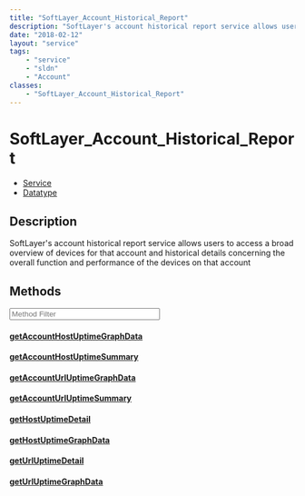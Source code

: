 ```yaml
---
title: "SoftLayer_Account_Historical_Report"
description: "SoftLayer's account historical report service allows users to access a broad overview of devices for that account and hi... "
date: "2018-02-12"
layout: "service"
tags:
    - "service"
    - "sldn"
    - "Account"
classes:
    - "SoftLayer_Account_Historical_Report"
---
```

# SoftLayer_Account_Historical_Report
<div id='service-datatype'>
    <ul id='sldn-reference-tabs'>
    <li id='service'> <a href='/reference/services/SoftLayer_Account_Historical_Report' >Service</a></li>    <li id='datatype'> <a href='/reference/datatypes/SoftLayer_Account_Historical_Report' >Datatype</a></li>
    </ul>
</div>

## Description
SoftLayer's account historical report service allows users to access a broad overview of devices for that account and historical details concerning the overall function and performance of the devices on that account 



        
<div id="properties" class="content service-content">

## Methods

<div class="view-filters">
    <div class="clearfix">
        <div class="search-input-box">
            <input placeholder="Method Filter" onkeyup="titleSearch(inputId='edit-combine', divId='method-div', elementClass='method-row')" 
                type="text" id="edit-combine" value="" size="30" maxlength="128" class="form-text">
        </div>
    </div>
</div>

<div id="method-div">

<div class="method-row">

#### [getAccountHostUptimeGraphData](/reference/services/SoftLayer_Account_Historical_Report/getAccountHostUptimeGraphData)

</div>

<div class="method-row">

#### [getAccountHostUptimeSummary](/reference/services/SoftLayer_Account_Historical_Report/getAccountHostUptimeSummary)

</div>

<div class="method-row">

#### [getAccountUrlUptimeGraphData](/reference/services/SoftLayer_Account_Historical_Report/getAccountUrlUptimeGraphData)

</div>

<div class="method-row">

#### [getAccountUrlUptimeSummary](/reference/services/SoftLayer_Account_Historical_Report/getAccountUrlUptimeSummary)

</div>

<div class="method-row">

#### [getHostUptimeDetail](/reference/services/SoftLayer_Account_Historical_Report/getHostUptimeDetail)

</div>

<div class="method-row">

#### [getHostUptimeGraphData](/reference/services/SoftLayer_Account_Historical_Report/getHostUptimeGraphData)

</div>

<div class="method-row">

#### [getUrlUptimeDetail](/reference/services/SoftLayer_Account_Historical_Report/getUrlUptimeDetail)

</div>

<div class="method-row">

#### [getUrlUptimeGraphData](/reference/services/SoftLayer_Account_Historical_Report/getUrlUptimeGraphData)

</div>
</div>

</div>

